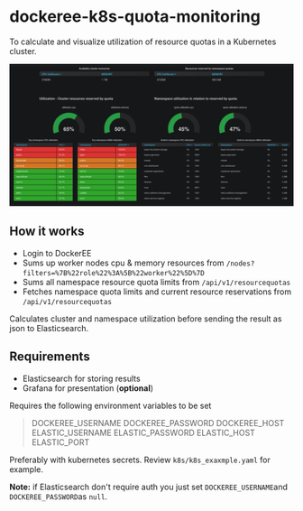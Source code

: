 # dockeree-k8s-quota-monitoring
To calculate and visualize utilization of resource quotas in a Kubernetes cluster.  

![grafana-dashboard](grafana.png)

## How it works
* Login to DockerEE
* Sums up worker nodes cpu & memory resources from `/nodes?filters=%7B%22role%22%3A%5B%22worker%22%5D%7D`
* Sums all namespace resource quota limits from `/api/v1/resourcequotas`
* Fetches namespace quota limits and current resource reservations from `/api/v1/resourcequotas`

Calculates cluster and namespace utilization before sending the result as json to Elasticsearch.   

## Requirements
* Elasticsearch for storing results
* Grafana for presentation (**optional**)

Requires the following environment variables to be set

> DOCKEREE_USERNAME
> DOCKEREE_PASSWORD
> DOCKEREE_HOST
> ELASTIC_USERNAME
> ELASTIC_PASSWORD
> ELASTIC_HOST
> ELASTIC_PORT
 
 Preferably with kubernetes secrets. Review `k8s/k8s_exaxmple.yaml` for example. 
 
**Note:** if Elasticsearch don't require auth you just set `DOCKEREE_USERNAME`and `DOCKEREE_PASSWORD`as `null`.
